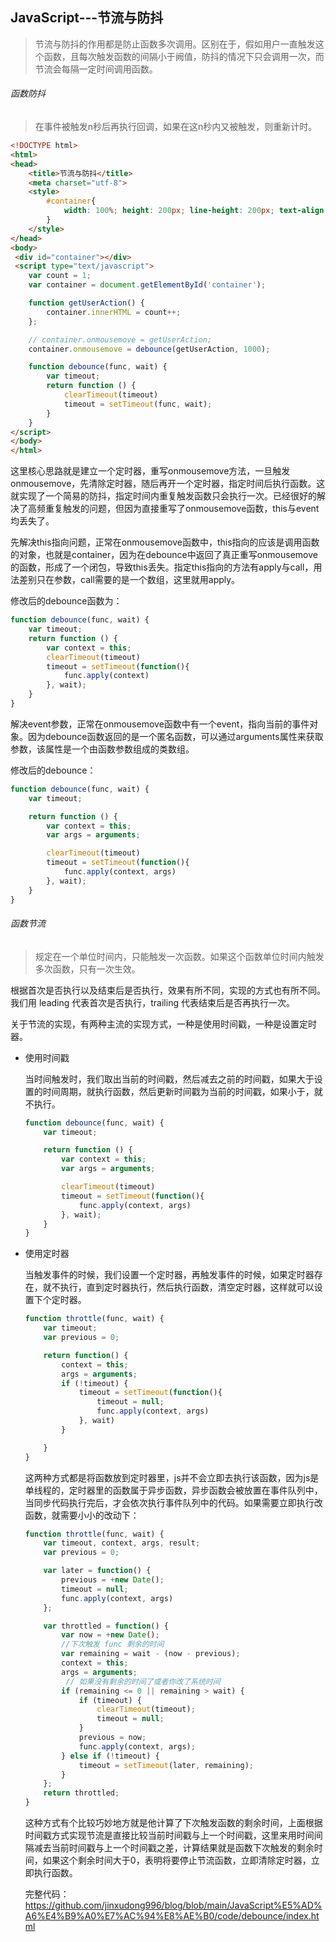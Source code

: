 ## JavaScript---节流与防抖

> 节流与防抖的作用都是防止函数多次调用。区别在于，假如用户一直触发这个函数，且每次触发函数的间隔小于阙值，防抖的情况下只会调用一次，而节流会每隔一定时间调用函数。

###### 函数防抖

> 在事件被触发n秒后再执行回调，如果在这n秒内又被触发，则重新计时。

```html
<!DOCTYPE html>
<html>
<head>
	<title>节流与防抖</title>
	<meta charset="utf-8">
	<style>
	    #container{
	        width: 100%; height: 200px; line-height: 200px; text-align: center; color: #fff; background-color: #444; font-size: 30px;
	    }
    </style>
</head>
<body>
 <div id="container"></div>
 <script type="text/javascript">
	var count = 1;
	var container = document.getElementById('container');

	function getUserAction() {
	    container.innerHTML = count++;
	};

	// container.onmousemove = getUserAction;
	container.onmousemove = debounce(getUserAction, 1000);

	function debounce(func, wait) {
	    var timeout;
	    return function () {
	        clearTimeout(timeout)
	        timeout = setTimeout(func, wait);
	    }
	}
</script>
</body>
</html>
```

这里核心思路就是建立一个定时器，重写onmousemove方法，一旦触发onmousemove，先清除定时器，随后再开一个定时器，指定时间后执行函数。这就实现了一个简易的防抖，指定时间内重复触发函数只会执行一次。已经很好的解决了高频重复触发的问题，但因为直接重写了onmousemove函数，this与event均丢失了。

先解决this指向问题，正常在onmousemove函数中，this指向的应该是调用函数的对象，也就是container，因为在debounce中返回了真正重写onmousemove的函数，形成了一个闭包，导致this丢失。指定this指向的方法有apply与call，用法差别只在参数，call需要的是一个数组，这里就用apply。

修改后的debounce函数为：

```javascript
function debounce(func, wait) {
    var timeout;
    return function () {
        var context = this;
        clearTimeout(timeout)
        timeout = setTimeout(function(){
            func.apply(context)
        }, wait);
    }
}
```

解决event参数，正常在onmousemove函数中有一个event，指向当前的事件对象。因为debounce函数返回的是一个匿名函数，可以通过arguments属性来获取参数，该属性是一个由函数参数组成的类数组。

修改后的debounce：

```javascript
function debounce(func, wait) {
    var timeout;

    return function () {
        var context = this;
        var args = arguments;

        clearTimeout(timeout)
        timeout = setTimeout(function(){
            func.apply(context, args)
        }, wait);
    }
}
```



###### 函数节流

> 规定在一个单位时间内，只能触发一次函数。如果这个函数单位时间内触发多次函数，只有一次生效。

根据首次是否执行以及结束后是否执行，效果有所不同，实现的方式也有所不同。
我们用 leading 代表首次是否执行，trailing 代表结束后是否再执行一次。

关于节流的实现，有两种主流的实现方式，一种是使用时间戳，一种是设置定时器。

- 使用时间戳

  当时间触发时，我们取出当前的时间戳，然后减去之前的时间戳，如果大于设置的时间周期，就执行函数，然后更新时间戳为当前的时间戳，如果小于，就不执行。

  ```javascript
  function debounce(func, wait) {
      var timeout;
  
      return function () {
          var context = this;
          var args = arguments;
  
          clearTimeout(timeout)
          timeout = setTimeout(function(){
              func.apply(context, args)
          }, wait);
      }
  }
  ```

  

- 使用定时器

  当触发事件的时候，我们设置一个定时器，再触发事件的时候，如果定时器存在，就不执行，直到定时器执行，然后执行函数，清空定时器，这样就可以设置下个定时器。 

  ```javascript
  function throttle(func, wait) {
      var timeout;
      var previous = 0;
  
      return function() {
          context = this;
          args = arguments;
          if (!timeout) {
              timeout = setTimeout(function(){
                  timeout = null;
                  func.apply(context, args)
              }, wait)
          }
  
      }
  }
  ```

  这两种方式都是将函数放到定时器里，js并不会立即去执行该函数，因为js是单线程的，定时器里的函数属于异步函数，异步函数会被放置在事件队列中，当同步代码执行完后，才会依次执行事件队列中的代码。如果需要立即执行改函数，就需要小小的改动下：

  ```javascript
  function throttle(func, wait) {
      var timeout, context, args, result;
      var previous = 0;
  
      var later = function() {
          previous = +new Date();
          timeout = null;
          func.apply(context, args)
      };
  
      var throttled = function() {
          var now = +new Date();
          //下次触发 func 剩余的时间
          var remaining = wait - (now - previous);
          context = this;
          args = arguments;
           // 如果没有剩余的时间了或者你改了系统时间
          if (remaining <= 0 || remaining > wait) {
              if (timeout) {
                  clearTimeout(timeout);
                  timeout = null;
              }
              previous = now;
              func.apply(context, args);
          } else if (!timeout) {
              timeout = setTimeout(later, remaining);
          }
      };
      return throttled;
  }
  ```

  这种方式有个比较巧妙地方就是他计算了下次触发函数的剩余时间，上面根据时间戳方式实现节流是直接比较当前时间戳与上一个时间戳，这里来用时间间隔减去当前时间戳与上一个时间戳之差，计算结果就是函数下次触发的剩余时间，如果这个剩余时间大于0，表明将要停止节流函数，立即清除定时器，立即执行函数。

  完整代码：https://github.com/jinxudong996/blog/blob/main/JavaScript%E5%AD%A6%E4%B9%A0%E7%AC%94%E8%AE%B0/code/debounce/index.html

